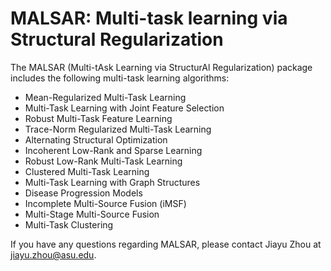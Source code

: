 MALSAR: Multi-task learning via Structural Regularization
======


The MALSAR (Multi-tAsk Learning via StructurAl Regularization) package includes the following multi-task learning algorithms:

- Mean-Regularized Multi-Task Learning
- Multi-Task Learning with Joint Feature Selection
- Robust Multi-Task Feature Learning
- Trace-Norm Regularized Multi-Task Learning
- Alternating Structural Optimization
- Incoherent Low-Rank and Sparse Learning
- Robust Low-Rank Multi-Task Learning
- Clustered Multi-Task Learning
- Multi-Task Learning with Graph Structures
- Disease Progression Models
- Incomplete Multi-Source Fusion (iMSF)
- Multi-Stage Multi-Source Fusion
- Multi-Task Clustering

If you have any questions regarding MALSAR, please contact Jiayu Zhou at jiayu.zhou@asu.edu.
